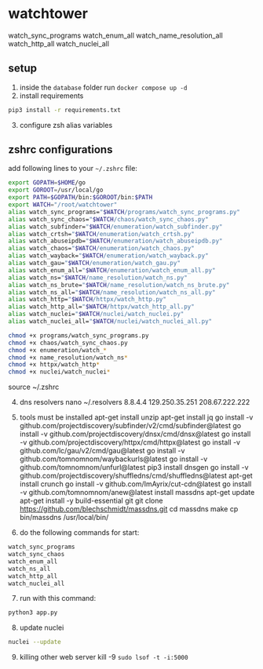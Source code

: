 # watchtower

watch_sync_programs
watch_enum_all
watch_name_resolution_all
watch_http_all
watch_nuclei_all

## setup
1. inside the `database` folder run `docker compose up -d`
2. install requirements
```bash
pip3 install -r requirements.txt
```

3. configure zsh alias variables

## zshrc configurations
add following lines to your `~/.zshrc` file:
```bash
export GOPATH=$HOME/go
export GOROOT=/usr/local/go
export PATH=$GOPATH/bin:$GOROOT/bin:$PATH
export WATCH="/root/watchtower"
alias watch_sync_programs="$WATCH/programs/watch_sync_programs.py"
alias watch_sync_chaos="$WATCH/chaos/watch_sync_chaos.py"
alias watch_subfinder="$WATCH/enumeration/watch_subfinder.py"
alias watch_crtsh="$WATCH/enumeration/watch_crtsh.py"
alias watch_abuseipdb="$WATCH/enumeration/watch_abuseipdb.py"
alias watch_chaos="$WATCH/enumeration/watch_chaos.py"
alias watch_wayback="$WATCH/enumeration/watch_wayback.py"
alias watch_gau="$WATCH/enumeration/watch_gau.py"
alias watch_enum_all="$WATCH/enumeration/watch_enum_all.py"
alias watch_ns="$WATCH/name_resolution/watch_ns.py"
alias watch_ns_brute="$WATCH/name_resolution/watch_ns_brute.py"
alias watch_ns_all="$WATCH/name_resolution/watch_ns_all.py"
alias watch_http="$WATCH/httpx/watch_http.py"
alias watch_http_all="$WATCH/httpx/watch_http_all.py"
alias watch_nuclei="$WATCH/nuclei/watch_nuclei.py"
alias watch_nuclei_all="$WATCH/nuclei/watch_nuclei_all.py"
```

```bash
chmod +x programs/watch_sync_programs.py
chmod +x chaos/watch_sync_chaos.py
chmod +x enumeration/watch_*
chmod +x name_resolution/watch_ns*
chmod +x httpx/watch_http*
chmod +x nuclei/watch_nuclei*
```
source ~/.zshrc

4. dns resolvers
nano ~/.resolvers
    8.8.4.4
    129.250.35.251
    208.67.222.222

5. tools must be installed
apt-get install unzip
apt-get install jq
go install -v github.com/projectdiscovery/subfinder/v2/cmd/subfinder@latest
go install -v github.com/projectdiscovery/dnsx/cmd/dnsx@latest
go install -v github.com/projectdiscovery/httpx/cmd/httpx@latest
go install -v github.com/lc/gau/v2/cmd/gau@latest
go install -v github.com/tomnomnom/waybackurls@latest
go install -v github.com/tomnomnom/unfurl@latest
pip3 install dnsgen
go install -v github.com/projectdiscovery/shuffledns/cmd/shuffledns@latest
apt-get install crunch 
go install -v github.com/ImAyrix/cut-cdn@latest
go install -v github.com/tomnomnom/anew@latest
install massdns
    apt-get update
    apt-get install -y build-essential git
    git clone https://github.com/blechschmidt/massdns.git
    cd massdns
    make
    cp bin/massdns /usr/local/bin/

6. do the following commands for start:
```bash
watch_sync_programs
watch_sync_chaos
watch_enum_all
watch_ns_all
watch_http_all
watch_nuclei_all
```

7. run with this command:
```bash
python3 app.py
```

8. update nuclei
```bash
nuclei --update
```

9. killing other web server
 kill -9 `sudo lsof -t -i:5000`